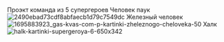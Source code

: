 Проэкт команда из 5 супергероев
Человек паук
![2490ebad73cdf8abfaecb1d79c7549dc](https://github.com/BranchMade/super.brak/assets/147017666/d591ff5c-7cc0-4cd1-82d8-8b5b370f8385)
Железный человек
![1695883923_gas-kvas-com-p-kartinki-zheleznogo-cheloveka-50](https://github.com/BranchMade/super.brak/assets/147017666/107b7757-961f-48af-a457-c98d9a1ec1f3)
Халк
![halk-kartinki-supergeroya-6-650x342](https://github.com/BranchMade/super.brak/assets/147017666/e773a1f2-4ce5-439b-81e5-05d8cad275e2)
